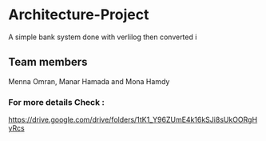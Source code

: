 # Architecture-Project
A simple bank system done with verlilog then converted i

## Team members 
Menna Omran, Manar Hamada and Mona Hamdy

### For more details Check :
https://drive.google.com/drive/folders/1tK1_Y96ZUmE4k16kSJi8sUkOORgHyRcs
